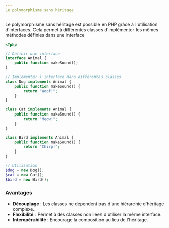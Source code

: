```yaml
---
Le polymorphisme sans héritage
---
```

Le polymorphisme sans héritage est possible en PHP grâce à l'utilisation d'interfaces. Cela permet à différentes classes d'implémenter les mêmes méthodes définies dans une interface

```php
<?php

// Définir une interface
interface Animal {
    public function makeSound();
}

// Implémenter l'interface dans différentes classes
class Dog implements Animal {
    public function makeSound() {
        return "Woof!";
    }
}

class Cat implements Animal {
    public function makeSound() {
        return "Meow!";
    }
}

class Bird implements Animal {
    public function makeSound() {
        return "Chirp!";
    }
}

// Utilisation
$dog = new Dog();
$cat = new Cat();
$bird = new Bird();

```

### Avantages

- **Découplage** : Les classes ne dépendent pas d'une hiérarchie d'héritage complexe.
- **Flexibilité** : Permet à des classes non liées d'utiliser la même interface.
- **Interopérabilité** : Encourage la composition au lieu de l'héritage.